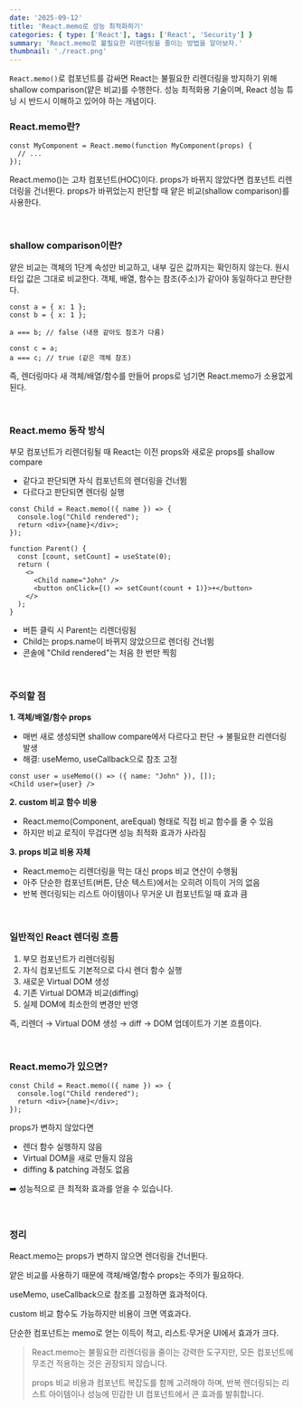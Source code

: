 ```yaml
---
date: '2025-09-12'
title: 'React.memo로 성능 최적화하기'
categories: { type: ['React'], tags: ['React', 'Security'] }
summary: 'React.memo로 불필요한 리렌더링을 줄이는 방법을 알아보자.'
thumbnail: './react.png'
---
```


`React.memo()`로 컴포넌트를 감싸면 React는 불필요한 리렌더링을 방지하기 위해 shallow comparison(얕은 비교)를 수행한다. 성능 최적화용 기술이며, React 성능 튜닝 시 반드시 이해하고 있어야 하는 개념이다.


### React.memo란?

```tsx
const MyComponent = React.memo(function MyComponent(props) {
  // ...
});
```
React.memo()는 고차 컴포넌트(HOC)이다.
props가 바뀌지 않았다면 컴포넌트 리렌더링을 건너뛴다.
props가 바뀌었는지 판단할 때 얕은 비교(shallow comparison)를 사용한다.

<br>

### shallow comparison이란?

얕은 비교는 객체의 1단계 속성만 비교하고, 내부 깊은 값까지는 확인하지 않는다.
원시 타입 값은 그대로 비교한다.
객체, 배열, 함수는 참조(주소)가 같아야 동일하다고 판단한다.

```tsx
const a = { x: 1 };
const b = { x: 1 };

a === b; // false (내용 같아도 참조가 다름)

const c = a;
a === c; // true (같은 객체 참조)
```
즉, 렌더링마다 새 객체/배열/함수를 만들어 props로 넘기면 React.memo가 소용없게 된다.

<br>

### React.memo 동작 방식
부모 컴포넌트가 리렌더링될 때 React는 이전 props와 새로운 props를 shallow compare
- 같다고 판단되면 자식 컴포넌트의 렌더링을 건너뜀
- 다르다고 판단되면 렌더링 실행

```tsx
const Child = React.memo(({ name }) => {
  console.log("Child rendered");
  return <div>{name}</div>;
});

function Parent() {
  const [count, setCount] = useState(0);
  return (
    <>
      <Child name="John" />
      <button onClick={() => setCount(count + 1)}>+</button>
    </>
  );
}
```
- 버튼 클릭 시 Parent는 리렌더링됨
- Child는 props.name이 바뀌지 않았으므로 렌더링 건너뜀
- 콘솔에 "Child rendered"는 처음 한 번만 찍힘

<br>

### 주의할 점

**1. 객체/배열/함수 props**

- 매번 새로 생성되면 shallow compare에서 다르다고 판단 → 불필요한 리렌더링 발생
- 해결: useMemo, useCallback으로 참조 고정

```tsx
const user = useMemo(() => ({ name: "John" }), []);
<Child user={user} />
```

**2. custom 비교 함수 비용**

- React.memo(Component, areEqual) 형태로 직접 비교 함수를 줄 수 있음
- 하지만 비교 로직이 무겁다면 성능 최적화 효과가 사라짐

**3. props 비교 비용 자체**

- React.memo는 리렌더링을 막는 대신 props 비교 연산이 수행됨
- 아주 단순한 컴포넌트(버튼, 단순 텍스트)에서는 오히려 이득이 거의 없음
- 반복 렌더링되는 리스트 아이템이나 무거운 UI 컴포넌트일 때 효과 큼

<br>

### 일반적인 React 렌더링 흐름
1. 부모 컴포넌트가 리렌더링됨
2. 자식 컴포넌트도 기본적으로 다시 렌더 함수 실행
3. 새로운 Virtual DOM 생성
4. 기존 Virtual DOM과 비교(diffing)
5. 실제 DOM에 최소한의 변경만 반영

즉, 리렌더 → Virtual DOM 생성 → diff → DOM 업데이트가 기본 흐름이다.

<br>

### React.memo가 있으면?

```tsx
const Child = React.memo(({ name }) => {
  console.log("Child rendered");
  return <div>{name}</div>;
});
```
props가 변하지 않았다면
- 렌더 함수 실행하지 않음
- Virtual DOM을 새로 만들지 않음
- diffing & patching 과정도 없음

➡️ 성능적으로 큰 최적화 효과를 얻을 수 있습니다.

<br>

### 정리
React.memo는 props가 변하지 않으면 렌더링을 건너뛴다.

얕은 비교를 사용하기 때문에 객체/배열/함수 props는 주의가 필요하다.

useMemo, useCallback으로 참조를 고정하면 효과적이다.

custom 비교 함수도 가능하지만 비용이 크면 역효과다.

단순한 컴포넌트는 memo로 얻는 이득이 적고, 리스트·무거운 UI에서 효과가 크다.


> React.memo는 불필요한 리렌더링을 줄이는 강력한 도구지만, 모든 컴포넌트에 무조건 적용하는 것은 권장되지 않습니다.
>
> props 비교 비용과 컴포넌트 복잡도를 함께 고려해야 하며, 반복 렌더링되는 리스트 아이템이나 성능에 민감한 UI 컴포넌트에서 큰 효과를 발휘합니다.
